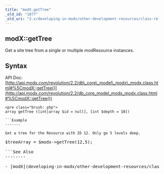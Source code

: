```yaml
---
title: "modX.getTree"
_old_id: "1077"
_old_uri: "2.x/developing-in-modx/other-development-resources/class-reference/modx/modx.gettree"
---
```


modX::getTree
-------------

Get a site tree from a single or multiple modResource instances.

Syntax
------

API Doc: [http://api.modx.com/revolution/2.2/db\_core\_model\_modx\_modx.class.html#%5CmodX::getTree()](http://api.modx.com/revolution/2.2/db_core_model_modx_modx.class.html#%5CmodX::getTree())

```
<pre class="brush: php">
array getTree ([int|array $id = null], [int $depth = 10])

```Example
-------

Get a tree for the Resource with ID 12. Only go 5 levels deep.

```
<pre class="brush: php">
$treeArray = $modx->getTree(12,5);

```See Also
--------

- [modX](developing-in-modx/other-development-resources/class-reference/modx "modX")